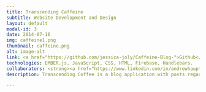 ```yaml
---
title: Transcending Caffeine
subtitle: Website Development and Design
layout: default
modal-id: 3
date: 2014-07-16
img: caffeine1.png
thumbnail: caffeine.png
alt: image-alt
link: <a href="https://github.com/jessica-joly/Caffeine-Blog-">Github</a>
technologies: EMBER.js, JavaScript, CSS, HTML, Firebase, Handlebars.
collaborators: <strong><a href="https://www.linkedin.com/in/andrewhaupt2015">Andrew Haupt</a></strong>
description: Transcending Coffee is a blog application with posts regarding various caffeine subjects. The posts are pre-populated with data from a coffee lorem ipsum generator. Users can also create/update/delete posts and add comments to each. They also have the ability to update and delete individual comments.

---
```

